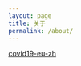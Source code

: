```yaml
---
layout: page
title: 关于
permalink: /about/
---
```


[covid19-eu-zh](https://github.com/covid19-eu-zh)